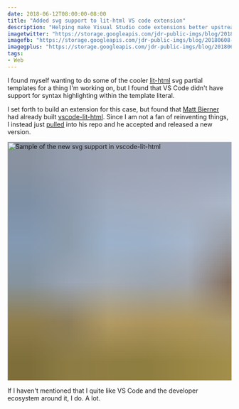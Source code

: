 ```yaml
---
date: 2018-06-12T08:00:00-08:00
title: "Added svg support to lit-html VS code extension"
description: "Helping make Visual Studio code extensions better upstream."
imagetwitter: "https://storage.googleapis.com/jdr-public-imgs/blog/20180608-pr-vscode-lithtml-twitter-1024x535.jpg"
imagefb: "https://storage.googleapis.com/jdr-public-imgs/blog/20180608-pr-vscode-lithtml-fb-1200x630.jpg"
imagegplus: "https://storage.googleapis.com/jdr-public-imgs/blog/20180608-pr-vscode-lithtml-gplus-800x360.jpg"
tags:
- Web
---
```


I found myself wanting to do some of the cooler
[lit-html](https://github.com/Polymer/lit-html) svg partial templates for a
thing I'm working on, but I found that VS Code didn't have support for syntax
highlighting within the template literal.

I set forth to build an extension for this case, but found that [Matt
Bierner](https://twitter.com/mjbvz) had already built
[vscode-lit-html](https://github.com/mjbvz/vscode-lit-html). Since I am not a
fan of reinventing things, I instead just
[pulled](https://github.com/mjbvz/vscode-lit-html/pull/26) into his repo and he
accepted and released a new version.

<img decoding="async" loading="lazy" width="800" height="538" style="background-size: cover;
          background-image: url('data:image/svg+xml;charset=utf-8,%3Csvg xmlns=\'http%3A//www.w3.org/2000/svg\' xmlns%3Axlink=\'http%3A//www.w3.org/1999/xlink\' viewBox=\'0 0 1280 853\'%3E%3Cfilter id=\'b\' color-interpolation-filters=\'sRGB\'%3E%3CfeGaussianBlur stdDeviation=\'.5\'%3E%3C/feGaussianBlur%3E%3CfeComponentTransfer%3E%3CfeFuncA type=\'discrete\' tableValues=\'1 1\'%3E%3C/feFuncA%3E%3C/feComponentTransfer%3E%3C/filter%3E%3Cimage filter=\'url(%23b)\' x=\'0\' y=\'0\' height=\'100%25\' width=\'100%25\' xlink%3Ahref=\'data%3Aimage/png;base64,iVBORw0KGgoAAAANSUhEUgAAAAkAAAAGCAIAAACepSOSAAAACXBIWXMAAC4jAAAuIwF4pT92AAAAs0lEQVQI1wGoAFf/AImSoJSer5yjs52ktp2luJuluKOpuJefsoCNowB+kKaOm66grL+krsCnsMGrt8m1u8mzt8OVoLIAhJqzjZ2tnLLLnLHJp7fNmpyjqbPCqLrRjqO7AIeUn5ultaWtt56msaSnroZyY4mBgLq7wY6TmwCRfk2Pf1uzm2WulV+xmV6rmGyQfFm3nWSBcEIAfm46jX1FkH5Djn5AmodGo49MopBLlIRBfG8yj/dfjF5frTUAAAAASUVORK5CYII=\'%3E%3C/image%3E%3C/svg%3E');" src="https://storage.googleapis.com/jdr-public-imgs/blog/20180608-pr-vscode-lithtml-gplus-800x360.jpg" alt="Sample of the new svg support in vscode-lit-html">

If I haven't mentioned that I quite like VS Code and the developer ecosystem around it, I do. A lot.